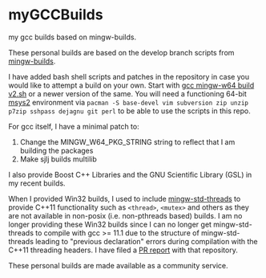 # myGCCBuilds
my gcc builds based on mingw-builds.

These personal builds are based on the develop branch scripts from [mingw-builds](https://github.com/niXman/mingw-builds/tree/develop).

I have added bash shell scripts and patches in the repository in case you would like to attempt a build on your own. Start with [gcc mingw-w64 build v2.sh](https://github.com/MNRK01/myGCCBuilds/blob/78f2ed70e71b7f50e89bb407fefa8a0a95f78f52/gcc%20mingw-w64%20build%20v2.sh) or a newer version of the same. You will need a functioning 64-bit [msys2](https://www.msys2.org/) environment via ```pacman -S base-devel vim subversion zip unzip p7zip sshpass dejagnu git perl``` to be able to use the scripts in this repo. 

For gcc itself, I have a minimal patch to:

1) Change the MINGW_W64_PKG_STRING string to reflect that I am building the packages
2) Make sjlj builds multilib

I also provide Boost C++ Libraries and the GNU Scientific Library (GSL) in my recent builds.

When I provided Win32 builds, I used to include [mingw-std-threads](https://github.com/Jamaika1/mingw_std_threads) to provide C++11 functionality such as ```<thread>```, ```<mutex>``` and others as they are not available in non-posix (i.e. non-pthreads based) builds. I am no longer providing these Win32 builds since I can no longer get mingw-std-threads to compile with gcc >= 11.1 due to the structure of mingw-std-threads leading to "previous declaration" errors during compilation with the C++11 threading headers. I have filed a [PR report](https://github.com/meganz/mingw-std-threads/issues/79) with that repository.

These personal builds are made available as a community service.

